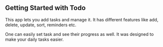 
## Getting Started with Todo

This app lets you add tasks and manage it. It has different features like add, delete, update, sort, reminders etc.

One can easily set task and see their progress as well. It was designed to make your daily tasks easier.
